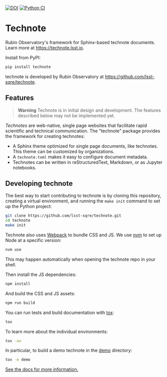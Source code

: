 [![DOI](https://zenodo.org/badge/DOI/10.5281/zenodo.10385500.svg)](https://doi.org/10.5281/zenodo.10385500)
[![Python CI](https://github.com/lsst-sqre/technote/actions/workflows/ci.yaml/badge.svg)](https://github.com/lsst-sqre/technote/actions/workflows/ci.yaml)

# Technote

Rubin Observatory's framework for Sphinx-based technote documents.
Learn more at https://technote.lsst.io.

Install from PyPI:

```sh
pip install technote
```

technote is developed by Rubin Observatory at https://github.com/lsst-sqre/technote.

## Features

> **Warning**
> Technote is in initial design and development.
> The features described below may not be implemented yet.

*Technotes* are web-native, single page websites that facilitate rapid scientific and technical communication.
The "technote" package provides the framework for creating technotes:

- A Sphinx theme optimized for single page documents, like technotes.
  This theme can be customized by organizations.
- A `technote.toml` makes it easy to configure document metadata.
- Technotes can be written in reStructuredText, Markdown, or as Jupyter notebooks.

## Developing technote

The best way to start contributing to technote is by cloning this repository, creating a virtual environment, and running the `make init` command to set up the Python project:

```sh
git clone https://github.com/lsst-sqre/technote.git
cd technote
make init
```

Technote also uses [Webpack](https://webpack.js.org/) to bundle CSS and JS.
We use [nvm](https://github.com/nvm-sh/nvm) to set up Node at a specific version:

```sh
nvm use
```

This may happen automatically when opening the technote repo in your shell.

Then install the JS dependencies:

```sh
npm install
```

And build the CSS and JS assets:

```sh
npm run build
```

You can run tests and build documentation with [tox](https://tox.wiki/en/latest/):

```sh
tox
```

To learn more about the individual environments:

```sh
tox -av
```

In particular, to build a demo technote in the [demo](./demo) directory:

```sh
tox -e demo
```

[See the docs for more information.](https://technote.lsst.io/dev/development.html)
